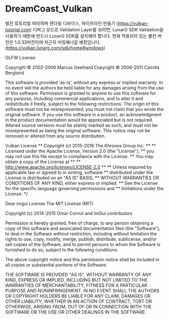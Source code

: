 # DreamCoast_Vulkan
벌칸 튜토리얼 따라하며 렌더링 디바이스, 파이프라인 만들기 (https://vulkan-tutorial.com)
디버그 모드로 Validation Layer를 보려면, LunarG SDK Validation을 사용하기 때문에 반드시 LunarG SDK를 설치해야 합니다.
현재 적용되어 있는 불칸 버전은 1.0.33버전이며 차근히 머징해나갈 예정입니다.
(https://vulkan.lunarg.com/sdk/home#windows)

GLFW License

Copyright © 2002-2006 Marcus Geelnard
Copyright © 2006-2011 Camilla Berglund

This software is provided ‘as-is’, without any express or implied warranty. In no event will the authors be held liable for any damages arising from the use of this software.
Permission is granted to anyone to use this software for any purpose, including commercial applications, and to alter it and redistribute it freely, subject to the following restrictions:
The origin of this software must not be misrepresented; you must not claim that you wrote the original software. If you use this software in a product, an acknowledgment in the product documentation would be appreciated but is not required.
Altered source versions must be plainly marked as such, and must not be misrepresented as being the original software.
This notice may not be removed or altered from any source distribution.


Vulkan License
** Copyright (c) 2015-2016 The Khronos Group Inc.
**
** Licensed under the Apache License, Version 2.0 (the "License");
** you may not use this file except in compliance with the License.
** You may obtain a copy of the License at
**
**     http://www.apache.org/licenses/LICENSE-2.0
**
** Unless required by applicable law or agreed to in writing, software
** distributed under the License is distributed on an "AS IS" BASIS,
** WITHOUT WARRANTIES OR CONDITIONS OF ANY KIND, either express or implied.
** See the License for the specific language governing permissions and
** limitations under the License.
*/

Dear imgui License
The MIT License (MIT)

Copyright (c) 2014-2015 Omar Cornut and ImGui contributors

Permission is hereby granted, free of charge, to any person obtaining a copy
of this software and associated documentation files (the "Software"), to deal
in the Software without restriction, including without limitation the rights
to use, copy, modify, merge, publish, distribute, sublicense, and/or sell
copies of the Software, and to permit persons to whom the Software is
furnished to do so, subject to the following conditions:

The above copyright notice and this permission notice shall be included in all
copies or substantial portions of the Software.

THE SOFTWARE IS PROVIDED "AS IS", WITHOUT WARRANTY OF ANY KIND, EXPRESS OR
IMPLIED, INCLUDING BUT NOT LIMITED TO THE WARRANTIES OF MERCHANTABILITY,
FITNESS FOR A PARTICULAR PURPOSE AND NONINFRINGEMENT. IN NO EVENT SHALL THE
AUTHORS OR COPYRIGHT HOLDERS BE LIABLE FOR ANY CLAIM, DAMAGES OR OTHER
LIABILITY, WHETHER IN AN ACTION OF CONTRACT, TORT OR OTHERWISE, ARISING FROM,
OUT OF OR IN CONNECTION WITH THE SOFTWARE OR THE USE OR OTHER DEALINGS IN THE
SOFTWARE.